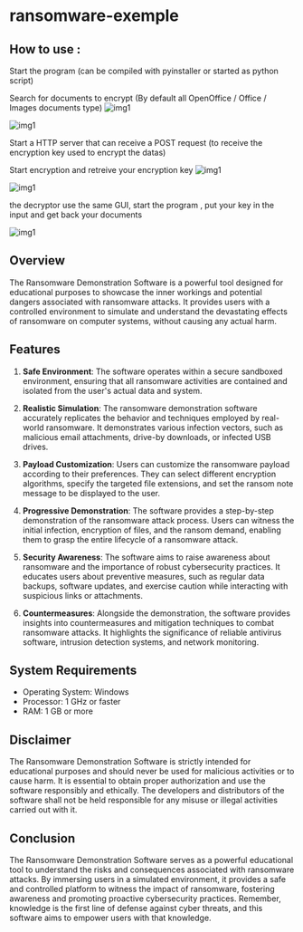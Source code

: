 # ransomware-exemple

## How to use : 

Start the program (can be compiled with pyinstaller or started as python script)

Search for documents to encrypt (By default all OpenOffice / Office / Images documents type)
![img1]([/assets/img/MarineGEO_logo.png](https://user-images.githubusercontent.com/61753065/248557619-e227a545-21bb-4cb0-8fc2-840142860613.PNG) "img1")

![img1]([/assets/img/MarineGEO_logo.png](https://user-images.githubusercontent.com/61753065/248557616-4d757488-ae81-4423-8650-f1eed691cf8b.PNG) "img1")


Start a HTTP server that can receive a POST request (to receive the encryption key used to encrypt the datas)

Start encryption and retreive your encryption key 
![img1]([/assets/img/MarineGEO_logo.png](https://user-images.githubusercontent.com/61753065/248557618-9b7dc155-3cf8-46f5-bf01-16d1bc39099c.PNG) "img1")

![img1]([/assets/img/MarineGEO_logo.png](https://user-images.githubusercontent.com/61753065/248557615-8a22e001-1f14-4811-83dc-949a46ee6d6d.PNG) "img1")


the decryptor use the same GUI, start the program , put your key in the input and get back your documents

![img1]([/assets/img/MarineGEO_logo.png](https://user-images.githubusercontent.com/61753065/248557617-664e26a2-c81f-4794-a6ab-32ee208f98e7.PNG) "img1")


## Overview

The Ransomware Demonstration Software is a powerful tool designed for educational purposes to showcase the inner workings and potential dangers associated with ransomware attacks. It provides users with a controlled environment to simulate and understand the devastating effects of ransomware on computer systems, without causing any actual harm.

## Features

1. **Safe Environment**: The software operates within a secure sandboxed environment, ensuring that all ransomware activities are contained and isolated from the user's actual data and system.

2. **Realistic Simulation**: The ransomware demonstration software accurately replicates the behavior and techniques employed by real-world ransomware. It demonstrates various infection vectors, such as malicious email attachments, drive-by downloads, or infected USB drives.

3. **Payload Customization**: Users can customize the ransomware payload according to their preferences. They can select different encryption algorithms, specify the targeted file extensions, and set the ransom note message to be displayed to the user.

4. **Progressive Demonstration**: The software provides a step-by-step demonstration of the ransomware attack process. Users can witness the initial infection, encryption of files, and the ransom demand, enabling them to grasp the entire lifecycle of a ransomware attack.

5. **Security Awareness**: The software aims to raise awareness about ransomware and the importance of robust cybersecurity practices. It educates users about preventive measures, such as regular data backups, software updates, and exercise caution while interacting with suspicious links or attachments.

6. **Countermeasures**: Alongside the demonstration, the software provides insights into countermeasures and mitigation techniques to combat ransomware attacks. It highlights the significance of reliable antivirus software, intrusion detection systems, and network monitoring.

## System Requirements

- Operating System: Windows
- Processor: 1 GHz or faster
- RAM: 1 GB or more

## Disclaimer

The Ransomware Demonstration Software is strictly intended for educational purposes and should never be used for malicious activities or to cause harm. It is essential to obtain proper authorization and use the software responsibly and ethically. The developers and distributors of the software shall not be held responsible for any misuse or illegal activities carried out with it.

## Conclusion

The Ransomware Demonstration Software serves as a powerful educational tool to understand the risks and consequences associated with ransomware attacks. By immersing users in a simulated environment, it provides a safe and controlled platform to witness the impact of ransomware, fostering awareness and promoting proactive cybersecurity practices. Remember, knowledge is the first line of defense against cyber threats, and this software aims to empower users with that knowledge.

